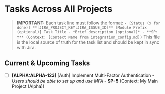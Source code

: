 # Tasks Across All Projects

> **IMPORTANT:** Each task line must follow the format:
> `- [Status (x for done)] **[JIRA_PROJECT_KEY:JIRA_ISSUE_ID]** [Module Prefix (optional)] Task Title - *Brief description (optional)* - **SP: Y** (Context: [Context Name from integration_config.md])`
> This file is the local source of truth for the task list and should be kept in sync with Jira.

## Current & Upcoming Tasks
<!-- Example Task (AI should replace/update this based on Jira and planning) -->
- [ ] **[ALPHA:ALPHA-123]** [Auth] Implement Multi-Factor Authentication - *Users should be able to set up and use MFA* - **SP: 5** (Context: My Main Project (Alpha)) 